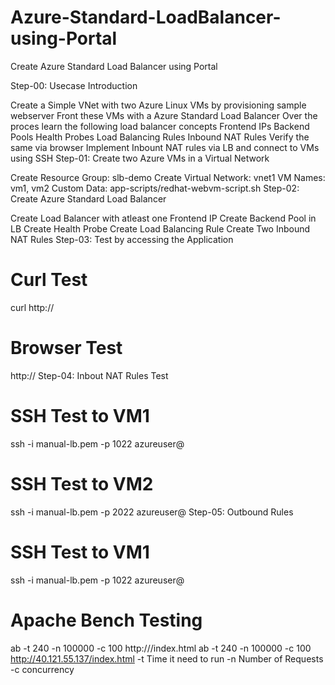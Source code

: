 # Azure-Standard-LoadBalancer-using-Portal
Create Azure Standard Load Balancer using Portal

Step-00: Usecase Introduction

Create a Simple VNet with two Azure Linux VMs by provisioning sample webserver
Front these VMs with a Azure Standard Load Balancer
Over the proces learn the following load balancer concepts
Frontend IPs
Backend Pools
Health Probes
Load Balancing Rules
Inbound NAT Rules
Verify the same via browser
Implement Inbount NAT rules via LB and connect to VMs using SSH
Step-01: Create two Azure VMs in a Virtual Network

Create Resource Group: slb-demo
Create Virtual Network: vnet1
VM Names: vm1, vm2
Custom Data: app-scripts/redhat-webvm-script.sh
Step-02: Create Azure Standard Load Balancer

Create Load Balancer with atleast one Frontend IP
Create Backend Pool in LB
Create Health Probe
Create Load Balancing Rule
Create Two Inbound NAT Rules
Step-03: Test by accessing the Application

# Curl Test 
curl http://<LB-Public-IP>

# Browser Test
http://<LB-Public-IP>
Step-04: Inbout NAT Rules Test

# SSH Test to VM1
ssh -i manual-lb.pem -p 1022 azureuser@<LB-Public-IP>

# SSH Test to VM2
ssh -i manual-lb.pem -p 2022 azureuser@<LB-Public-IP>
Step-05: Outbound Rules

# SSH Test to VM1
ssh -i manual-lb.pem -p 1022 azureuser@<LB-Public-IP>

# Apache Bench Testing
ab -t 240 -n 100000 -c 100 http://<LB-Public-IP>/index.html
ab -t 240 -n 100000 -c 100 http://40.121.55.137/index.html
-t Time it need to run
-n Number of Requests
-c concurrency
